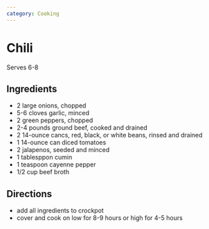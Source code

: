 ```yaml
---
category: Cooking
---
```


# Chili

Serves 6-8

## Ingredients

* 2 large onions, chopped
* 5-6 cloves garlic, minced
* 2 green peppers, chopped
* 2-4 pounds ground beef, cooked and drained
* 2 14-ounce cancs, red, black, or white beans, rinsed and drained
* 1 14-ounce can diced tomatoes
* 2 jalapenos, seeded and minced
* 1 tablesppon cumin
* 1 teaspoon cayenne pepper 
* 1/2 cup beef broth 

## Directions

* add all ingredients to crockpot
* cover and cook on low for 8-9 hours or high for 4-5 hours
